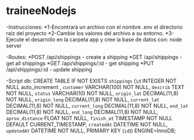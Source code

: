 # traineeNodejs
-Instrucciones:
*1-Encontrará un archivo con el nombre .env el directorio raíz del proyecto
*2-Cambie los valores del archivo a su entorno.
*3-Ejecute el desarrollo en la carpeta app y cree la base de datos con: node server


-Routes:
*POST /api/shippings - create a shipping
*GET /api/shippings - get all shippings
*GET /api/shippings/:id - get shipping
*PUT /api/shippings/:id - update shipping



-Script db: CREATE TABLE IF NOT EXISTS `shippings` (`id` INTEGER NOT NULL auto_increment , `customer` VARCHAR(100) NOT NULL, `describ` TEXT NOT NULL, `status` VARCHAR(10) NOT NULL, `origin_lat` DECIMAL(11,8) NOT NULL, `origin_long` DECIMAL(11,8) NOT NULL, `current_lat` DECIMAL(11,8) NOT NULL, `current_long` DECIMAL(11,8) NOT NULL, `end_lat` DECIMAL(11,8) NOT NULL, `end_long` DECIMAL(11,8) NOT NULL, `aprox_distance` FLOAT NOT NULL, `finish_at` TIMESTAMP NOT NULL DEFAULT CURRENT_TIMESTAMP, `createdAt` DATETIME NOT NULL, `updatedAt` DATETIME NOT NULL, PRIMARY KEY (`id`)) ENGINE=InnoDB;
 
